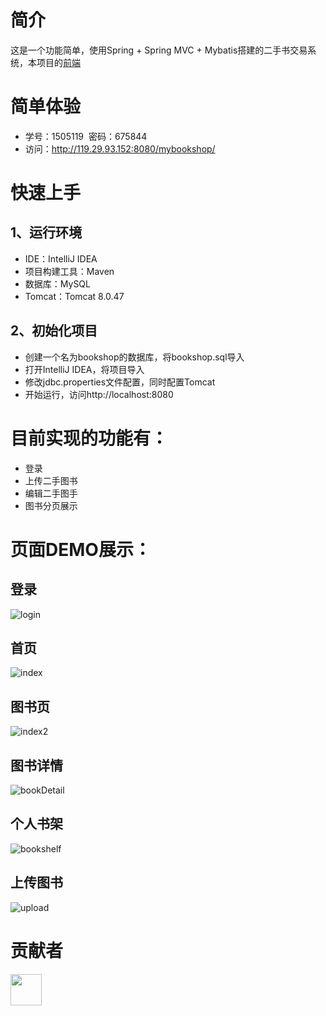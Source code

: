 # 简介
这是一个功能简单，使用Spring + Spring MVC + Mybatis搭建的二手书交易系统，本项目的[前端](https://github.com/chieminchan/Bookshop)

# 简单体验
- 学号：1505119  密码：675844
- 访问：http://119.29.93.152:8080/mybookshop/

# 快速上手
## 1、运行环境
- IDE：IntelliJ IDEA
- 项目构建工具：Maven
- 数据库：MySQL
- Tomcat：Tomcat 8.0.47

## 2、初始化项目
- 创建一个名为bookshop的数据库，将bookshop.sql导入
- 打开IntelliJ IDEA，将项目导入
- 修改jdbc.properties文件配置，同时配置Tomcat
- 开始运行，访问http://localhost:8080

# 目前实现的功能有：
- 登录
- 上传二手图书
- 编辑二手图手
- 图书分页展示

# 页面DEMO展示：
## 登录
![login](https://github.com/DanielLin07/bookshop/blob/master/Screenshots/login.jpg)
## 首页
![index](https://github.com/DanielLin07/bookshop/blob/master/Screenshots/index.jpg)
## 图书页
![index2](https://github.com/DanielLin07/bookshop/blob/master/Screenshots/home.jpg)
## 图书详情
![bookDetail](https://github.com/DanielLin07/bookshop/blob/master/Screenshots/bookDetail.jpg)
## 个人书架
![bookshelf](https://github.com/DanielLin07/bookshop/blob/master/Screenshots/myBookshelf.jpg)
## 上传图书
![upload](https://github.com/DanielLin07/bookshop/blob/master/Screenshots/upload.jpg)

# 贡献者
<a href="https://github.com/linw7">
    <img src="https://avatars0.githubusercontent.com/u/25948820?s=400&v=4" width="50px">
</a> 
